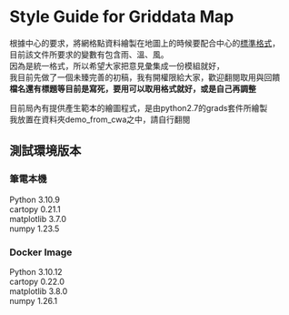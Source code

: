 # Style Guide for Griddata Map
根據中心的要求，將網格點資料繪製在地圖上的時候要配合中心的[標準格式](https://docs.google.com/document/d/1b1dGYjO1mGeYgrPQK3_8sWPZ6pVscdeSx42hC0UKyFY/edit)，  
目前該文件所要求的變數有包含雨、溫、風。  
因為是統一格式，所以希望大家把意見彙集成一份模組就好，  
我目前先做了一個未臻完善的初稿，我有開權限給大家，歡迎翻閱取用與回饋  
**檔名還有標題等目前是寫死，要用可以取用格式就好，或是自己再調整**

目前局內有提供產生範本的繪圖程式，是由python2.7的grads套件所繪製  
我放置在資料夾demo_from_cwa之中，請自行翻閱  

## 測試環境版本
### 筆電本機
Python 3.10.9  
cartopy 0.21.1  
matplotlib 3.7.0  
numpy 1.23.5  
### Docker Image  
Python 3.10.12  
cartopy 0.22.0  
matplotlib 3.8.0  
numpy 1.26.1  
